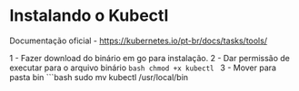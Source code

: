 # Instalando o Kubectl

Documentação oficial - https://kubernetes.io/pt-br/docs/tasks/tools/

1 - Fazer download do binário em go para instalação.
2 - Dar permissão de executar para o arquivo binário
    ```bash
    chmod +x kubectl
    ```
3 - Mover para pasta bin
    ```bash
    sudo mv kubectl /usr/local/bin
